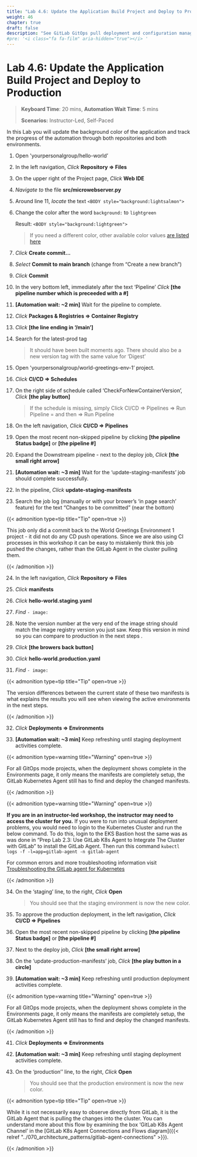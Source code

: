 ```yaml
---
title: "Lab 4.6: Update the Application Build Project and Deploy to Production"
weight: 46
chapter: true
draft: false
description: "See GitLab GitOps pull deployment and configuration management in action."
#pre: '<i class="fa fa-film" aria-hidden="true"></i> '
---
```


# Lab 4.6: Update the Application Build Project and Deploy to Production

> **Keyboard Time**: 20 mins, **Automation Wait Time**: 5 mins
>
> **Scenarios:** Instructor-Led, Self-Paced

In this Lab you will update the background color of the application and track the progress of the automation through both repositories and both environments.

1. Open 'yourpersonalgroup/hello-world’

2. In the left navigation, *Click* **Repository => Files** 

3. On the upper right of the Project page, *Click* **Web IDE**

4. *Navigate to* the file **src/microwebserver.py**

5. Around line 11, *locate* the text `<BODY style="background:lightsalmon">`

6. Change the color after the word `background:` to `lightgreen`

   Result: `<BODY style="background:lightgreen">`

   > If you need a different color, other available color values [are listed here](https://www.w3.org/wiki/CSS/Properties/color/keywords)

7. *Click* **Create commit...**

8. *Select* **Commit to main branch** (change from “Create a new branch”)

9. *Click* **Commit**

10. In the very bottom left, immediately after the text ‘Pipeline’ *Click* **[the pipeline number which is preceeded with a \#]**

11. **[Automation wait: ~2 min]** Wait for the pipeline to complete.

12. *Click* **Packages & Registries => Container Registry**

13. *Click* **[the line ending in ‘/main’]**

14. Search for the latest-prod tag

    > It should have been built moments ago. There should also be a new version tag with the same value for ‘Digest’

15. Open 'yourpersonalgroup/world-greetings-env-1’ project.

16. *Click* **CI/CD => Schedules**

17. On the right side of schedule called ‘CheckForNewContainerVersion’, *Click* **[the play button]**

    > If the schedule is missing, simply Click CI/CD => Pipelines => Run Pipeline = and then => Run Pipeline

18. On the left navigation, *Click* **CI/CD => Pipelines**

19. Open the most recent non-skipped pipeline by clicking **[the pipeline Status badge]** or **[the pipeline #]**

20. Expand the Downstream pipeline - next to the deploy job, *Click* **[the small right arrow]**

21. **[Automation wait: ~3 min]** Wait for the ‘update-staging-manifests’ job should complete successfully.

22. In the pipeline, *Click* **update-staging-manifests**

23. Search the job log (manually or with your brower’s ‘in page search’ feature) for the text “Changes to be committed” (near the bottom)

{{< admonition type=tip title="Tip" open=true >}}

This job only did a commit back to the World Greetings Environment 1 project - it did not do any CD push operations. Since we are also using CI processes in this workshop it can be easy to mistakenly think this job pushed the changes, rather than the GitLab Agent in the cluster pulling them.

{{< /admonition >}}

24. In the left navigation, *Click* **Repository => Files**

25. *Click* **manifests**

26. *Click* **hello-world.staging.yaml**

27. *Find* `- image: `

28. Note the version number at the very end of the image string should match the image registry version you just saw. Keep this version in mind so you can compare to production in the next steps .

29. *Click* **[the browers back button]**

30. *Click* **hello-world.production.yaml**

31. *Find* `- image: `

{{< admonition type=tip title="Tip" open=true >}}

The version differences between the current state of these two manifests is what explains the results you will see when viewing the active environments in the next steps.

{{< /admonition >}}

32. *Click* **Deployments => Environments**

33. **[Automation wait: ~3 min]** Keep refreshing until staging deployment activities complete.

{{< admonition type=warning title="Warning" open=true >}}

For all GitOps mode projects, when the deployment shows complete in the Environments page, it only means the manifests are completely setup, the GitLab Kubernetes Agent still has to find and deploy the changed manifests.

{{< /admonition >}}

{{< admonition type=warning title="Warning" open=true >}}

**If you are in an instructor-led workshop, the instructor may need to access the cluster for you.** If you were to run into unusual deployment problems, you would need to login to the Kubernetes Cluster and run the below command. To do this, login to the EKS Bastion host the same was as was done in “Prep Lab 2.3: Use GitLab K8s Agent to Integrate The Cluster with GitLab” to install the GitLab Agent. Then run this command `kubectl logs -f -l=app=gitlab-agent -n gitlab-agent`

For common errors and more troubleshooting information visit [Troubleshooting the GitLab agent for Kubernetes](https://docs.gitlab.com/ee/user/clusters/agent/troubleshooting.html)

{{< /admonition >}}

34. On the ‘staging’ line, to the right, *Click* **Open**

    > You should see that the staging environment is now the new color.

36. To approve the production deployment, in the left navigation, *Click* **CI/CD => Pipelines**

37. Open the most recent non-skipped pipeline by clicking **[the pipeline Status badge]** or **[the pipeline #]**

38. Next to the deploy job, *Click* **[the small right arrow]**

39. On the ‘update-production-manifests’ job, *Click* **[the play button in a circle]**

40. **[Automation wait: ~3 min]** Keep refreshing until production deployment activities complete.

{{< admonition type=warning title="Warning" open=true >}}

For all GitOps mode projects, when the deployment shows complete in the Environments page, it only means the manifests are completely setup, the GitLab Kubernetes Agent still has to find and deploy the changed manifests.

{{< /admonition >}}

41. *Click* **Deployments => Environments**

42. **[Automation wait: ~3 min]** Keep refreshing until staging deployment activities complete.

43. On the ‘production’’ line, to the right, *Click* **Open**

    > You should see that the production environment is now the new color.

{{< admonition type=tip title="Tip" open=true >}}

While it is not necessarily easy to observe directly from GitLab, it is the GitLab Agent that is pulling the changes into the cluster. You can understand more about this flow by examining the box ‘GitLab K8s Agent Channel’ in the [GitLab K8s Agent Connections and Flows diagram]({{< relref "../070_architecture_patterns/gitlab-agent-connections" >}}).

{{< /admonition >}}
